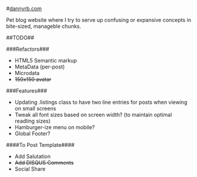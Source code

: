 #[dannyrb.com](http://dannyrb.com)

Pet blog website where I try to serve up confusing or expansive concepts in bite-sized, manageble chunks.

##TODO##

###Refactors###

- HTML5 Semantic markup
- MetaData (per-post)
- Microdata
- ~~150x150 avatar~~

###Features###

- Updating .listings class to have two line entries for posts when viewing on small screens
- Tweak all font sizes based on screen width? (to maintain optimal readling sizes)
- Hamburger-ize menu on mobile?
- Global Footer?

####To Post Template####

- Add Salutation
- ~~Add DISQUS Comments~~
- Social Share